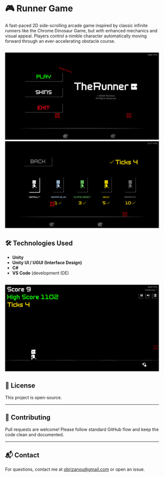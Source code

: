 
# 🎮 Runner Game

A fast-paced 2D side-scrolling arcade game inspired by classic infinite runners like the Chrome Dinosaur Game, but with enhanced mechanics and visual appeal. Players control a nimble character automatically moving forward through an ever-accelerating obstacle course.

![screenshot](Images/1.PNG)
![screenshot](Images/2.PNG)
---

## 🛠️ Technologies Used

- **Unity**
- **Unity UI / UGUI (Interface Design)**
- **C#**
- **VS Code** (development IDE)

![screenshot](Images/3.PNG)
---

## 📄 License

This project is open-source.

---

## 🤝 Contributing

Pull requests are welcome! Please follow standard GitHub flow and keep the code clean and documented.

---

## 📬 Contact

For questions, contact me at [obrizanou@gmail.com](mailto:obrizanou@gmail.com) or open an issue.
